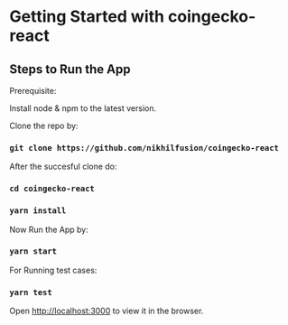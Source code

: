 # Getting Started with coingecko-react


## Steps to Run the App

Prerequisite:

Install node & npm to the latest version.

Clone the repo by:

### `git clone https://github.com/nikhilfusion/coingecko-react`


After the succesful clone do:

### `cd coingecko-react`

### `yarn install`


Now Run the App by:

### `yarn start`


For Running test cases:

### `yarn test`



Open [http://localhost:3000](http://localhost:3000) to view it in the browser.